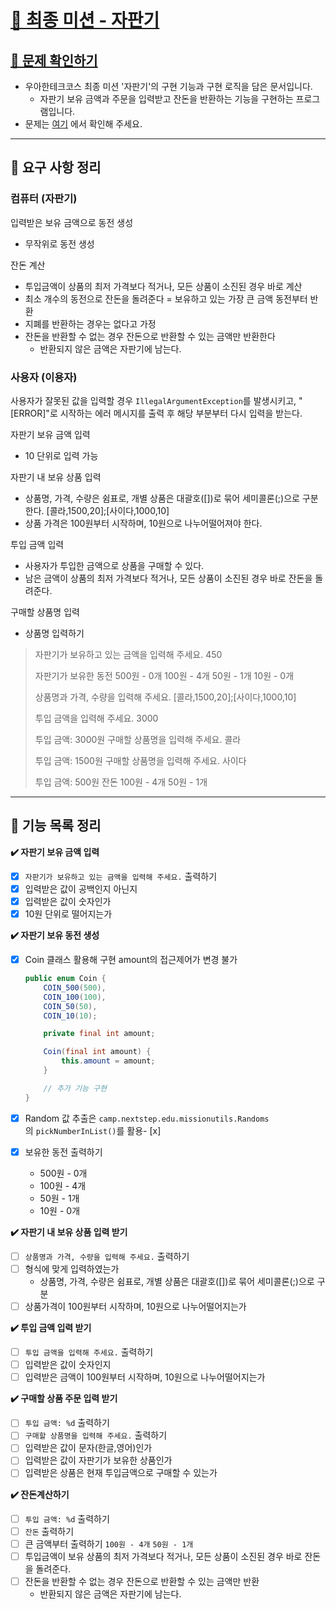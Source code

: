 # [🦋 최종 미션 - 자판기](https://github.com/coenfflOo/java-christmas-6-coenfflOo)

## **[👀 문제 확인하기](https://github.com/woowacourse/java-vendingmachine-precourse)**

- 우아한테크코스 최종 미션 '자판기'의 구현 기능과 구현 로직을 담은 문서입니다.
    - 자판기 보유 금액과 주문을 입력받고 잔돈을 반환하는 기능을 구현하는 프로그램입니다.
- 문제는 [여기](https://github.com/woowacourse/java-vendingmachine-precourse) 에서 확인해 주세요.

---

## 📌 **요구 사항 정리**

### **컴퓨터 (자판기)**

입력받은 보유 금액으로 동전 생성

- 무작위로 동전 생성

잔돈 계산

- 투입금액이 상품의 최저 가격보다 적거나, 모든 상품이 소진된 경우 바로 계산
- 최소 개수의 동전으로 잔돈을 돌려준다
  = 보유하고 있는 가장 큰 금액 동전부터 반환
- 지폐를 반환하는 경우는 없다고 가정
- 잔돈을 반환할 수 없는 경우 잔돈으로 반환할 수 있는 금액만 반환한다
    - 반환되지 않은 금액은 자판기에 남는다.

### 사용자 **(이용자)**

사용자가 잘못된 값을 입력할 경우 `IllegalArgumentException`를 발생시키고, "[ERROR]"로 시작하는 에러 메시지를 출력 후 해당 부분부터 다시 입력을 받는다.

자판기 보유 금액 입력

- 10 단위로 입력 가능

자판기 내 보유 상품 입력

- 상품명, 가격, 수량은 쉼표로, 개별 상품은 대괄호([])로 묶어 세미콜론(;)으로 구분한다.
  [콜라,1500,20];[사이다,1000,10]
- 상품 가격은 100원부터 시작하며, 10원으로 나누어떨어져야 한다.

투입 금액 입력

- 사용자가 투입한 금액으로 상품을 구매할 수 있다.
- 남은 금액이 상품의 최저 가격보다 적거나, 모든 상품이 소진된 경우 바로 잔돈을 돌려준다.

구매할 상품명 입력

- 상품명 입력하기

> 자판기가 보유하고 있는 금액을 입력해 주세요.
450
>
>
> 자판기가 보유한 동전
> 500원 - 0개
> 100원 - 4개
> 50원 - 1개
> 10원 - 0개
>
> 상품명과 가격, 수량을 입력해 주세요.
> [콜라,1500,20];[사이다,1000,10]
>
> 투입 금액을 입력해 주세요.
> 3000
>
> 투입 금액: 3000원
> 구매할 상품명을 입력해 주세요.
> 콜라
>
> 투입 금액: 1500원
> 구매할 상품명을 입력해 주세요.
> 사이다
>
> 투입 금액: 500원
> 잔돈
> 100원 - 4개
> 50원 - 1개
>

---

## 📝 **기능 목록 정리**

**✔️ 자판기 보유 금액 입력**

- [x]  `자판기가 보유하고 있는 금액을 입력해 주세요.` 출력하기
- [x]  입력받은 값이 공백인지 아닌지
- [x]  입력받은 값이 숫자인가
- [x]  10원 단위로 떨어지는가

**✔️ 자판기 보유 동전 생성**

- [x]  Coin 클래스 활용해 구현
  amount의 접근제어가 변경 불가

   ```java
   public enum Coin {
       COIN_500(500),
       COIN_100(100),
       COIN_50(50),
       COIN_10(10);
   
       private final int amount;
   
       Coin(final int amount) {
           this.amount = amount;
       }
   
       // 추가 기능 구현
   }
   ```

- [x]  Random 값 추출은 `camp.nextstep.edu.missionutils.Randoms`의 `pickNumberInList()`를 활용- [x]
- [x]  보유한 동전 출력하기
   -  500원 - 0개 
    - 100원 - 4개 
    - 50원 - 1개 
    - 10원 - 0개

**✔️ 자판기 내 보유 상품 입력 받기**

- [ ]  `상품명과 가격, 수량을 입력해 주세요.` 출력하기
- [ ]  형식에 맞게 입력하였는가
    - 상품명, 가격, 수량은 쉼표로, 개별 상품은 대괄호([])로 묶어 세미콜론(;)으로 구분
- [ ]  상품가격이 100원부터 시작하며, 10원으로 나누어떨어지는가

**✔️ 투입 금액 입력 받기**

- [ ]  `투입 금액을 입력해 주세요.` 출력하기
- [ ]  입력받은 값이 숫자인지
- [ ]  입력받은 금액이 100원부터 시작하며, 10원으로 나누어떨어지는가

**✔️ 구매할 상품 주문 입력 받기**

- [ ]  `투입 금액: %d` 출력하기
- [ ]  `구매할 상품명을 입력해 주세요.` 출력하기
- [ ]  입력받은 값이 문자(한글,영어)인가
- [ ]  입력받은 값이 자판기가 보유한 상품인가
- [ ]  입력받은 상품은 현재 투입금액으로 구매할 수 있는가

**✔️ 잔돈계산하기**

- [ ]  `투입 금액: %d` 출력하기
- [ ]  `잔돈` 출력하기
- [ ]  큰 금액부터 출력하기
  `100원 - 4개`
  `50원 - 1개`
- [ ]  투입금액이 보유 상품의 최저 가격보다 적거나, 모든 상품이 소진된 경우 바로 잔돈을 돌려준다.
- [ ]  잔돈을 반환할 수 없는 경우 잔돈으로 반환할 수 있는 금액만 반환
    - 반환되지 않은 금액은 자판기에 남는다.